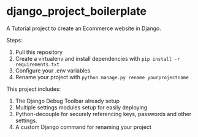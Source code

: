 # django_project_boilerplate

A Tutorial project to create an Ecommerce website in Django.

Steps:

1. Pull this repository
2. Create a virtualenv and install dependencies with `pip install -r requirements.txt`
3. Configure your .env variables
4. Rename your project with `python manage.py rename yourprojectname`

This project includes:

1. The Django Debug Toolbar already setup
2. Multiple settings modules setup for easily deploying
3. Python-decouple for securely referencing keys, passwords and other settings.
4. A custom Django command for renaming your project
